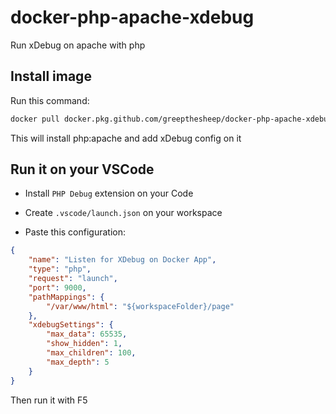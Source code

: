 # docker-php-apache-xdebug
Run xDebug on apache with php

## Install image

Run this command:

```bash
docker pull docker.pkg.github.com/greepthesheep/docker-php-apache-xdebug/php-apache-xdebug:latest
```

This will install php:apache and add xDebug config on it

## Run it on your VSCode

- Install `PHP Debug` extension on your Code

- Create `.vscode/launch.json` on your workspace

- Paste this configuration:
```json
{
    "name": "Listen for XDebug on Docker App",
    "type": "php",
    "request": "launch",
    "port": 9000,
    "pathMappings": {
        "/var/www/html": "${workspaceFolder}/page"
    },
    "xdebugSettings": {
        "max_data": 65535,
        "show_hidden": 1,
        "max_children": 100,
        "max_depth": 5
    }
}
```

Then run it with F5

